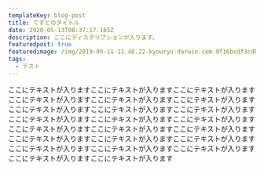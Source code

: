 ```yaml
---
templateKey: blog-post
title: てすとのタイトル
date: 2020-05-13T08:37:17.165Z
description: ここにディスクリプションが入ります。
featuredpost: true
featuredimage: /img/2019-09-11-11.48.22-kyouryu-darwin.com-9f16bcdf3cdb.jpg
tags:
  - テスト
---
```

ここにテキストが入りますここにテキストが入りますここにテキストが入りますここにテキストが入りますここにテキストが入りますここにテキストが入りますここにテキストが入りますここにテキストが入りますここにテキストが入りますここにテキストが入りますここにテキストが入りますここにテキストが入りますここにテキストが入りますここにテキストが入りますここにテキストが入りますここにテキストが入りますここにテキストが入りますここにテキストが入りますここにテキストが入りますここにテキストが入りますここにテキストが入りますここにテキストが入りますここにテキストが入ります